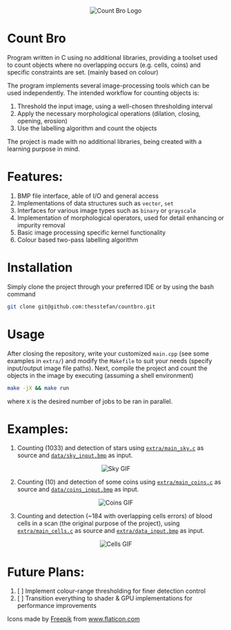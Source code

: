 <p align="center">
  <img src="https://github.com/thesstefan/countbro/blob/master/extra/countbro.png" alt="Count Bro Logo"/>
</p>

# Count Bro

Program written in C using no additional libraries, providing a toolset used to count objects where no overlapping occurs (e.g. cells, coins) and specific constraints are set. (mainly based on colour)

The program implements several image-processing tools which can be used independently. The intended workflow for counting objects is:

1. Threshold the input image, using a well-chosen thresholding interval
2. Apply the necessary morphological operations (dilation, closing, opening, erosion) 
3. Use the labelling algorithm and count the objects

The project is made with no additional libraries, being created with a learning purpose in mind. 

# Features:

1. BMP file interface, able of I/O and general access
2. Implementations of data structures such as `vector`, `set`
3. Interfaces for various image types such as `binary` or `grayscale`
4. Implementation of morphological operators, used for detail enhancing or impurity removal
5. Basic image processing specific kernel functionality
6. Colour based two-pass labelling algorithm

# Installation
Simply clone the project through your preferred IDE or by using the bash command
```bash
git clone git@github.com:thesstefan/countbro.git
```

# Usage
After closing the repository, write your customized `main.cpp` (see some examples in `extra/`) and
modify the `Makefile` to suit your needs (specify input/output image file paths). Next,
compile the project and count the objects in the image by executing (assuming a shell environment)
```bash
make -jX && make run
```
where `X` is the desired number of jobs to be ran in parallel.

# Examples:

1. Counting (1033) and detection of stars using [`extra/main_sky.c`](https://github.com/thesstefan/countbro/master/extra/main_sky.c) as source
and [`data/sky_input.bmp`](https://github.com/thesstefan/countbro/blob/master/data/sky_input.bmp) as input.

<p align="center">
  <img src="https://github.com/thesstefan/Cell-Counter/blob/master/extra/sky_process.gif" alt="Sky GIF"/>
</p>

2. Counting (10) and detection of some coins using [`extra/main_coins.c`](https://github.com/thesstefan/countbro/master/extra/main_coins.c) as source
and [`data/coins_input.bmp`](https://github.com/thesstefan/countbro/blob/master/data/coins_input.bmp) as input.

<p align="center">
  <img src="https://github.com/thesstefan/Cell-Counter/blob/master/extra/coins_process.gif" alt="Coins GIF"/>
</p>

3. Counting and detection (~184 with overlapping cells errors) of blood cells in a scan (the original purpose of the project), using 
[`extra/main_cells.c`](https://github.com/thesstefan/countbro/blob/master/extra/main_cells.c) as source and 
[`extra/data_input.bmp`](https://github.com/thesstefan/countbro/blob/master/data/cells_input.bmp) as input.
<p align="center">
  <img src="https://github.com/thesstefan/Cell-Counter/blob/master/extra/cells_process.gif" alt="Cells GIF"/>
</p>

# Future Plans:

1. [ ] Implement colour-range thresholding for finer detection control 
2. [ ] Transition everything to shader & GPU implementations for performance improvements 

<div>Icons made by <a href="https://www.flaticon.com/authors/freepik" title="Freepik">Freepik</a> from <a href="https://www.flaticon.com/" title="Flaticon">www.flaticon.com</a></div>

